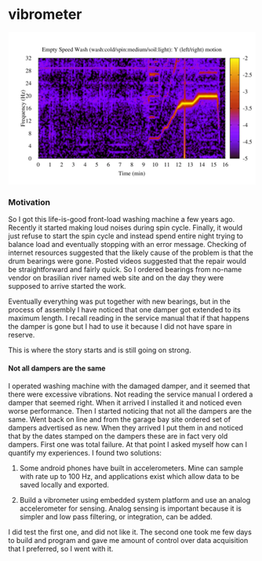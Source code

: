 # vibrometer


![image1](https://github.com/mkostrun/vibrometer/blob/master/art/lg-d1-201901120934-ch2.png?raw=true)


### Motivation

So I got this life-is-good front-load washing machine a few years ago. Recently it started making loud
noises during spin cycle. Finally, it would just refuse to start the spin cycle and instead
spend entire night trying to balance load and eventually stopping with an error message.
    Checking of internet resources suggested that the likely cause of the problem is that the
drum bearings were gone. Posted videos suggested that the repair would be straightforward
and fairly quick.
    So I ordered bearings from no-name vendor on brasilian river named web site and on the day
they were supposed to arrive started the work.

Eventually everything was put together with new bearings, but in the process of assembly I have
noticed that one damper got extended to its maximum length. I recall reading in the service
manual that if that happens the damper is gone but I had to use it because I did not have
spare in reserve.

This is where the story starts and is still going on strong.

#### Not all dampers are the same

I operated washing machine with the damaged damper, and it seemed that there
were excessive vibrations.
Not reading the service manual I ordered a damper that seemed right. When it arrived I installed
it and noticed even worse performance. Then I started noticing that not all the dampers
are the same.
Went back on line and from the garage bay site ordered set of dampers advertised as new.
When they arrived I put them in and noticed that by the dates stamped on the dampers
these are in fact very old dampers.
First one was total failure.
At that point I asked myself how can I quantify my experiences.
I found two solutions:

1. Some android phones have built in accelerometers. Mine can sample with rate up to 100 Hz,
and applications exist which allow data to be saved locally and exported.

2. Build a vibrometer using embedded system platform and use an analog accelerometer for
sensing. Analog sensing is important because it is simpler and low pass filtering, or
integration, can be added.

I did test the first one, and did not like it. The second one took me few days to build and
program and gave me amount of control over data acquisition that I preferred, so I went with it.



